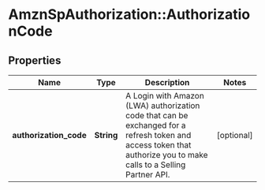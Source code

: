 # AmznSpAuthorization::AuthorizationCode

## Properties
Name | Type | Description | Notes
------------ | ------------- | ------------- | -------------
**authorization_code** | **String** | A Login with Amazon (LWA) authorization code that can be exchanged for a refresh token and access token that authorize you to make calls to a Selling Partner API. | [optional] 

